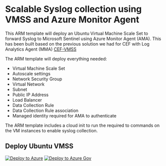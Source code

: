 # Scalable Syslog collection using VMSS and Azure Monitor Agent

This ARM template  will deploy an Ubuntu Virtual Machine Scale Set to forward Syslog to Microsoft Sentinel using Azure Monitor Agent (AMA). This has been built based on the previous solution we had for CEF with Log Analytics Agent (MMA) [CEF-VMSS]( https://github.com/mariavaladas/Azure-Sentinel/tree/master/DataConnectors/CEF-VMSS)

The ARM template will deploy everything needed:
* Virtual Machine Scale Set
* Autoscale settings
* Network Security Group
* Virtual Network
* Subnet
* Public IP Address
* Load Balancer
* Data Collection Rule
* Data Collection Rule association
* Managed identity required for AMA to authenticate

The ARM template includes a cloud init to run the required to commands on the VM instances to enable syslog collection.

## Deploy Ubuntu VMSS
[![Deploy to Azure](https://aka.ms/deploytoazurebutton)](https://portal.azure.com/#create/Microsoft.Template/uri/https%3A%2F%2Fraw.githubusercontent.com%2FAzure%2FAzure-Sentinel%2Fmaster%2FDataConnectors%2FSyslog-VMSS-AMA%2FazureDeploy.json)
[![Deploy to Azure Gov](https://aka.ms/deploytoazuregovbutton)](https://portal.azure.us/#create/Microsoft.Template/uri/https%3A%2F%2Fraw.githubusercontent.com%2FAzure%2FAzure-Sentinel%2Fmaster%2FDataConnectors%2FSyslog-VMSS-AMA%2FazureDeploy.json)
